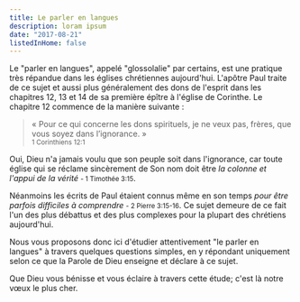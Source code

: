 ```yaml
---
title: Le parler en langues
description: loram ipsum
date: "2017-08-21"
listedInHome: false
---
```


Le "parler en langues", appelé "glossolalie" par certains, est une pratique très répandue dans les églises chrétiennes aujourd'hui. L'apôtre Paul traite de ce sujet et aussi plus généralement des dons de l'esprit dans les chapitres 12, 13 et 14 de sa première épître à l'église de Corinthe.
Le chapitre 12 commence de la manière suivante :

> « Pour ce qui concerne les dons spirituels, je ne veux pas, frères, que vous soyez dans l’ignorance. » <br /><small>1 Corinthiens 12:1</small>

Oui, Dieu n'a jamais voulu que son peuple soit dans l'ignorance, car toute église qui se réclame sincèrement de Son nom doit être *la colonne et l'appui de la vérité*  <small>- 1 Timothée 3:15</small>.

Néanmoins les écrits de Paul étaient connus même en son temps *pour être parfois difficiles à comprendre* <small>- 2 Pierre 3:15-16</small>.
Ce sujet demeure de ce fait l'un des plus débattus et des plus complexes pour la plupart des chrétiens aujourd'hui.

Nous vous proposons donc ici d'étudier attentivement "le parler en langues" à travers quelques questions simples, en y répondant uniquement selon ce que la Parole de Dieu enseigne et déclare à ce sujet.

Que Dieu vous bénisse et vous éclaire à travers cette étude; c'est là notre vœux le plus cher.